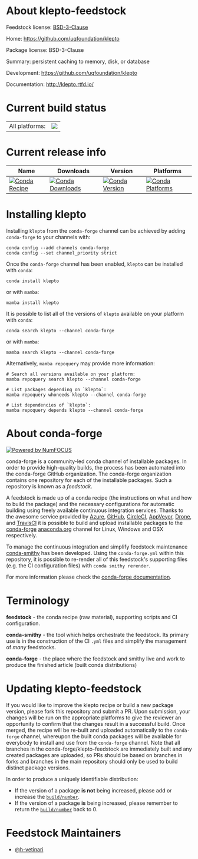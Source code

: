 About klepto-feedstock
======================

Feedstock license: [BSD-3-Clause](https://github.com/conda-forge/klepto-feedstock/blob/main/LICENSE.txt)

Home: https://github.com/uqfoundation/klepto

Package license: BSD-3-Clause

Summary: persistent caching to memory, disk, or database

Development: https://github.com/uqfoundation/klepto

Documentation: http://klepto.rtfd.io/

Current build status
====================


<table><tr><td>All platforms:</td>
    <td>
      <a href="https://dev.azure.com/conda-forge/feedstock-builds/_build/latest?definitionId=11650&branchName=main">
        <img src="https://dev.azure.com/conda-forge/feedstock-builds/_apis/build/status/klepto-feedstock?branchName=main">
      </a>
    </td>
  </tr>
</table>

Current release info
====================

| Name | Downloads | Version | Platforms |
| --- | --- | --- | --- |
| [![Conda Recipe](https://img.shields.io/badge/recipe-klepto-green.svg)](https://anaconda.org/conda-forge/klepto) | [![Conda Downloads](https://img.shields.io/conda/dn/conda-forge/klepto.svg)](https://anaconda.org/conda-forge/klepto) | [![Conda Version](https://img.shields.io/conda/vn/conda-forge/klepto.svg)](https://anaconda.org/conda-forge/klepto) | [![Conda Platforms](https://img.shields.io/conda/pn/conda-forge/klepto.svg)](https://anaconda.org/conda-forge/klepto) |

Installing klepto
=================

Installing `klepto` from the `conda-forge` channel can be achieved by adding `conda-forge` to your channels with:

```
conda config --add channels conda-forge
conda config --set channel_priority strict
```

Once the `conda-forge` channel has been enabled, `klepto` can be installed with `conda`:

```
conda install klepto
```

or with `mamba`:

```
mamba install klepto
```

It is possible to list all of the versions of `klepto` available on your platform with `conda`:

```
conda search klepto --channel conda-forge
```

or with `mamba`:

```
mamba search klepto --channel conda-forge
```

Alternatively, `mamba repoquery` may provide more information:

```
# Search all versions available on your platform:
mamba repoquery search klepto --channel conda-forge

# List packages depending on `klepto`:
mamba repoquery whoneeds klepto --channel conda-forge

# List dependencies of `klepto`:
mamba repoquery depends klepto --channel conda-forge
```


About conda-forge
=================

[![Powered by
NumFOCUS](https://img.shields.io/badge/powered%20by-NumFOCUS-orange.svg?style=flat&colorA=E1523D&colorB=007D8A)](https://numfocus.org)

conda-forge is a community-led conda channel of installable packages.
In order to provide high-quality builds, the process has been automated into the
conda-forge GitHub organization. The conda-forge organization contains one repository
for each of the installable packages. Such a repository is known as a *feedstock*.

A feedstock is made up of a conda recipe (the instructions on what and how to build
the package) and the necessary configurations for automatic building using freely
available continuous integration services. Thanks to the awesome service provided by
[Azure](https://azure.microsoft.com/en-us/services/devops/), [GitHub](https://github.com/),
[CircleCI](https://circleci.com/), [AppVeyor](https://www.appveyor.com/),
[Drone](https://cloud.drone.io/welcome), and [TravisCI](https://travis-ci.com/)
it is possible to build and upload installable packages to the
[conda-forge](https://anaconda.org/conda-forge) [anaconda.org](https://anaconda.org/)
channel for Linux, Windows and OSX respectively.

To manage the continuous integration and simplify feedstock maintenance
[conda-smithy](https://github.com/conda-forge/conda-smithy) has been developed.
Using the ``conda-forge.yml`` within this repository, it is possible to re-render all of
this feedstock's supporting files (e.g. the CI configuration files) with ``conda smithy rerender``.

For more information please check the [conda-forge documentation](https://conda-forge.org/docs/).

Terminology
===========

**feedstock** - the conda recipe (raw material), supporting scripts and CI configuration.

**conda-smithy** - the tool which helps orchestrate the feedstock.
                   Its primary use is in the construction of the CI ``.yml`` files
                   and simplify the management of *many* feedstocks.

**conda-forge** - the place where the feedstock and smithy live and work to
                  produce the finished article (built conda distributions)


Updating klepto-feedstock
=========================

If you would like to improve the klepto recipe or build a new
package version, please fork this repository and submit a PR. Upon submission,
your changes will be run on the appropriate platforms to give the reviewer an
opportunity to confirm that the changes result in a successful build. Once
merged, the recipe will be re-built and uploaded automatically to the
`conda-forge` channel, whereupon the built conda packages will be available for
everybody to install and use from the `conda-forge` channel.
Note that all branches in the conda-forge/klepto-feedstock are
immediately built and any created packages are uploaded, so PRs should be based
on branches in forks and branches in the main repository should only be used to
build distinct package versions.

In order to produce a uniquely identifiable distribution:
 * If the version of a package **is not** being increased, please add or increase
   the [``build/number``](https://docs.conda.io/projects/conda-build/en/latest/resources/define-metadata.html#build-number-and-string).
 * If the version of a package **is** being increased, please remember to return
   the [``build/number``](https://docs.conda.io/projects/conda-build/en/latest/resources/define-metadata.html#build-number-and-string)
   back to 0.

Feedstock Maintainers
=====================

* [@h-vetinari](https://github.com/h-vetinari/)

